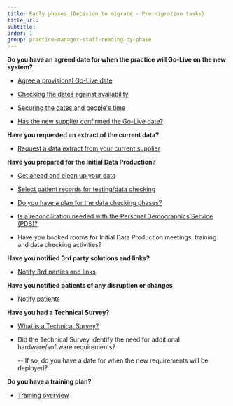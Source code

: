 ```yaml
---
title: Early phases (Decision to migrate - Pre-migration tasks)
title_url:
subtitle: 
order: 1
group: practice-manager-staff-reading-by-phase
---
```


**Do you have an agreed date for when the practice will Go-Live on the new system?**

* [Agree a provisional Go-Live date](/prm-practice-migration/guide/get-started#agree-a-provisional-go-live-date)

* [Checking the dates against availability](/prm-practice-migration/guide/kick-off#check-dates-against-availability)

* [Securing the dates and people's time](/prm-practice-migration/guide/kick-off#securing-dates-and-peoples-time)

* [Has the new supplier confirmed the Go-Live date?](/prm-practice-migration/guide/get-started#agree-a-provisional-go-live-date)


**Have you requested an extract of the current data?**

* [Request a data extract from your current supplier](/prm-practice-migration/guide/get-started#request-a-data-extract-from-the-current-supplier)
<!-- [Update] Relinked to "Get-started" page -->

**Have you prepared for the Initial Data Production?**

* [Get ahead and clean up your data](/prm-practice-migration/guide/pre-migration-tasks#clean-up-the-current-system-data)
<!-- [Update] Relinked to "pre-migration" page -->

* [Select patient records for testing/data checking](/prm-practice-migration/guide/pre-migration-planning#data-checking-preparation)
<!-- [Update] Relinked to "pre-migration" page -->

* [Do you have a plan for the data checking phases?](/prm-practice-migration/guide/initial-data-production#data-checking)

* [Is a reconcilitation needed with the Personal Demographics Service (PDS)?](/prm-practice-migration/guide/pre-migration-tasks#clean-up-the-current-system-data)

* Have you booked rooms for Initial Data Production meetings, training and data checking activities?

**Have you notified 3rd party solutions and links?**

* [Notify 3rd parties and links](/prm-practice-migration/guide/pre-migration-tasks#notification-of-3rd-parties-and-links)


**Have you notified patients of any disruption or changes**

* [Notify patients](/prm-practice-migration/guide/pre-migration-tasks#notification-of-patients)

**Have you had a Technical Survey?**

* [What is a Technical Survey?](/prm-practice-migration/guide/technical-survey)

* Did the Technical Survey identify the need for additional hardware/software requirements?

  -- If so, do you have a date for when the new requirements will be deployed?

**Do you have a training plan?**

* [Training overview](/prm-practice-migration/guide/training)


